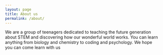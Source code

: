 ```yaml
---
layout: page
title: About us
permalink: /about/
---
```

We are a group of teenagers dedicated to teaching the future generation about STEM and discovering how our wonderful world works. You can learn anything from biology and chemistry to coding and psychology. We hope you can come learn with us



